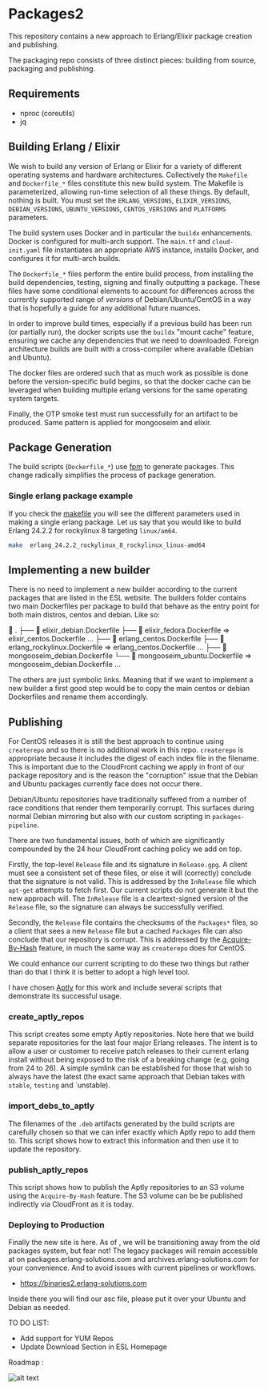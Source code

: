 # Packages2

This repository contains a new approach to Erlang/Elixir package
creation and publishing.

The packaging repo consists of three distinct pieces: building from
source, packaging and publishing.

## Requirements

- nproc (coreutils)
- jq

## Building Erlang / Elixir

We wish to build any version of Erlang or Elixir for a variety of
different operating systems and hardware architectures. Collectively
the `Makefile` and `Dockerfile_*` files constitute this new build
system. The Makefile is parameterized, allowing run-time selection of
all these things. By default, nothing is built. You must set the
`ERLANG_VERSIONS`, `ELIXIR_VERSIONS`, `DEBIAN_VERSIONS`,
`UBUNTU_VERSIONS`, `CENTOS_VERSIONS` and `PLATFORMS` parameters.

The build system uses Docker and in particular the `buildx`
enhancements. Docker is configured for multi-arch support. The
`main.tf` and `cloud-init.yaml` file instantiates an appropriate AWS
instance, installs Docker, and configures it for multi-arch builds.

The `Dockerfile_*` files perform the entire build process, from
installing the build dependencies, testing, signing and finally
outputting a package. These files have some conditional
elements to account for differences across the currently supported range
of _versions_ of Debian/Ubuntu/CentOS in a way that is hopefully a guide
for any additional future nuances.

In order to improve build times, especially if a previous build has
been run (or partially run), the docker scripts use the `buildx`
"mount cache" feature, ensuring we cache any dependencies that we need
to downloaded. Foreign architecture builds are built with a
cross-compiler where available (Debian and Ubuntu).

The docker files are ordered such that as much work as
possible is done before the version-specific build begins, so that the
docker cache can be leveraged when building multiple erlang versions
for the same operating system targets.

Finally, the OTP smoke test must run successfully for an artifact to
be produced. Same pattern is applied for mongooseim and elixir.

## Package Generation

The build scripts (`Dockerfile_*`) use
[fpm](https://fpm.readthedocs.io/en/latest/) to generate
packages. This change radically simplifies the process of package
generation.

### Single erlang package example

If you check the [makefile](./Makefile#L97) you will see the different
parameters used in making a single erlang package. Let us say that
you would like to build Erlang 24.2.2 for rockylinux 8 targeting
`linux/am64`.

```bash
make  erlang_24.2.2_rockylinux_8_rockylinux_linux-amd64
```

## Implementing a new builder

There is no need to implement a new builder according to the current packages
that are listed in the ESL website. The builders folder contains two main
Dockerfiles per package to build that behave as the entry point for both main
distros, centos and debian. Like so:

 .
├──  elixir_debian.Dockerfile
├──  elixir_fedora.Dockerfile ⇒ elixir_centos.Dockerfile
...
├──  erlang_centos.Dockerfile
├──  erlang_rockylinux.Dockerfile ⇒ erlang_centos.Dockerfile
...
├──  mongooseim_debian.Dockerfile
└──  mongooseim_ubuntu.Dockerfile ⇒ mongooseim_debian.Dockerfile
...

The others are just symbolic links. Meaning that if we want to implement a new
builder a first good step would be to copy the main centos or debian Dockerfiles
and rename them accordingly.

## Publishing

For CentOS releases it is still the best approach to continue using
`createrepo` and so there is no additional work in this
repo. `createrepo` is appropriate because it includes the digest of
each index file in the filename. This is important due to the
CloudFront caching we apply in front of our package repository and is
the reason the "corruption" issue that the Debian and Ubuntu packages
currently face does not occur there.

Debian/Ubuntu repositories have traditionally suffered from a number
of race conditions that render them temporarily corrupt. This surfaces
during normal Debian mirroring but also with our custom scripting in
`packages-pipeline`.

There are two fundamental issues, both of which
are significantly compounded by the 24 hour CloudFront caching policy
we add on top.

Firstly, the top-level `Release` file and its signature
in `Release.gpg`. A client must see a consistent set of these files,
or else it will (correctly) conclude that the signature is not
valid. This is addressed by the `InRelease` file which
`apt-get` attempts to fetch first. Our current scripts do not generate
it but the new approach will. The `InRelease` file is a
cleartext-signed version of the `Release` file, so the signature can
always be successfully verified.

Secondly, the `Release` file contains the checksums of the `Packages*`
files, so a client that sees a new `Release` file but a cached
`Packages` file can also conclude that our repository is corrupt. This
is addressed by the [Acquire-By-Hash](https://wiki.debian.org/DebianRepository/Format#Acquire-By-Hash)
feature, in much the same way as `createrepo` does for
CentOS.

We could enhance our current scripting to do these two things but
rather than do that I think it is better to adopt a high level tool.

I have chosen [Aptly](https://www.aptly.info/doc/overview/) for this
work and include several scripts that demonstrate its successful
usage.

### create_aptly_repos

This script creates some empty Aptly repositories. Note here that we
build separate repositories for the last four major Erlang
releases. The intent is to allow a user or customer to receive patch
releases to their current erlang install without being exposed to the
risk of a breaking change (e.g, going from 24 to 26). A simple symlink
can be established for those that wish to always have the latest (the
exact same approach that Debian takes with `stable`, `testing` and
`unstable).

### import_debs_to_aptly

The filenames of the `.deb` artifacts generated by the build scripts
are carefully chosen so that we can infer exactly which Aptly repo to
add them to. This script shows how to extract this information and
then use it to update the repository.

### publish_aptly_repos

This script shows how to publish the Aptly repositories to an S3
volume using the `Acquire-By-Hash` feature. The S3 volume can be be
published indirectly via CloudFront as it is today.

### Deploying to Production

Finally the new site is here. As of <Date>, we will be transitioning away from the old packages system, but fear not! The legacy packages will remain accessible at on packages.erlang-solutions.com and archives.erlang-solutions.com for your convenience. And to avoid issues with current pipelines or workflows.

- https://binaries2.erlang-solutions.com

Inside there you will find our asc file, please put it over your Ubuntu and Debian as needed. 

TO DO LIST:
- Add support for YUM Repos
- Update Download Section in ESL Homepage

Roadmap :

![alt text](<img width="815" alt="image" src="https://github.com/esl/packages/assets/27455020/b2e8c2d5-e226-4e2a-8136-0d1b40a50e94">)

